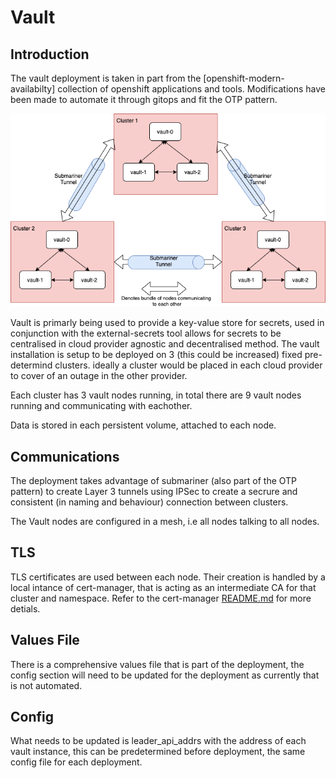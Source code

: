 # Vault
## Introduction
The vault deployment is taken in part from the [openshift-modern-availabilty] collection of openshift applications and tools. Modifications have been made to automate it through gitops and fit the OTP pattern.

![vault-cluster](vault-cluster.png "Vault Cluster Topology")

Vault is primarly being used to provide a key-value store for secrets, used in conjunction with the external-secrets tool allows for secrets to be centralised in cloud provider agnostic and decentralised method. The vault installation is setup to be deployed on 3 (this could be increased) fixed pre-determind clusters. ideally a cluster would be placed in each cloud provider to cover of an outage in the other provider.

Each cluster has 3 vault nodes running, in total there are 9 vault nodes running and communicating with eachother.

Data is stored in each persistent volume, attached to each node.

## Communications
The deployment takes advantage of submariner (also part of the OTP pattern) to create Layer 3 tunnels using IPSec to create a secrure and consistent (in naming and behaviour) connection between clusters.

The Vault nodes are configured in a mesh, i.e all nodes talking to all nodes.

## TLS
TLS certificates are used between each node. Their creation is handled by a local intance of cert-manager, that is acting as an intermediate CA for that cluster and namespace. Refer to the cert-manager [README.md] for more detials.

## Values File
There is a comprehensive values file that is part of the deployment, the config section will need to be updated for the deployment as currently that is not automated. 

## Config
What needs to be updated is leader_api_addrs with the address of each vault instance, this can be predetermined before deployment, the same config file for each deployment.

[openshift-modern-availability]: https://github.com/raffaelespazzoli/openshift-modern-availability/blob/master/establishing-trust.md
[README.md]: https://github.com/nickmerrett/otp-gitops-services/tree/master/instances/cert-manager